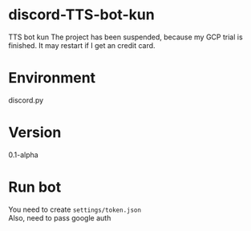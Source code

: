 # discord-TTS-bot-kun
TTS bot kun
The project has been suspended, because my GCP trial is finished. It may restart if I get an credit card.

# Environment
discord.py

# Version
0.1-alpha

# Run bot
You need to create
`settings/token.json`  
Also, need to pass google auth
